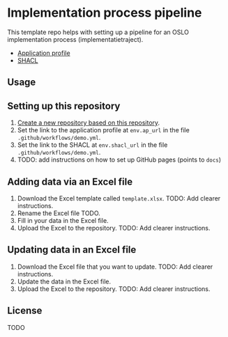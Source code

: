 # Implementation process pipeline

This template repo helps with setting up a pipeline for an OSLO implementation process (implementatietraject).

- [Application profile]({{AP-URL}})
- [SHACL]({{SHACL-URL}})

## Usage

## Setting up this repository

1. [Create a new repository based on this repository](https://docs.github.com/en/repositories/creating-and-managing-repositories/creating-a-repository-from-a-template).
2. Set the link to the application profile at `env.ap_url` in the file `.github/workflows/demo.yml`.
3. Set the link to the SHACL at `env.shacl_url` in the file `.github/workflows/demo.yml`.
4. TODO: add instructions on how to set up GitHub pages (points to `docs`)

## Adding data via an Excel file

1. Download the Excel template called `template.xlsx`.
   TODO: Add clearer instructions.
2. Rename the Excel file TODO.
3. Fill in your data in the Excel file.
4. Upload the Excel to the repository.
   TODO: Add clearer instructions.

## Updating data in an Excel file

1. Download the Excel file that you want to update.
   TODO: Add clearer instructions.
2. Update the data in the Excel file.
3. Upload the Excel to the repository.
   TODO: Add clearer instructions.

## License

TODO

